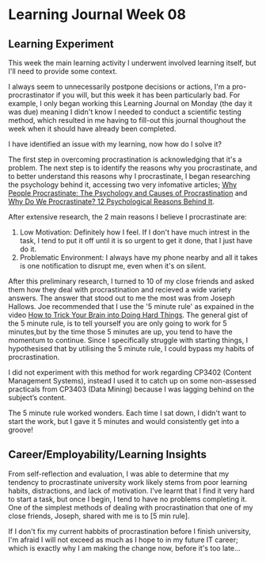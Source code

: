 # Learning Journal Week 08
## Learning Experiment
This week the main learning activity I underwent involved learning itself, but I'll need to provide some context.

I always seem to unnecessarily postpone decisions or actions, I'm a pro-procrastinator if you will, but this week it has been particularly bad. For example, I only began working this Learning Journal on Monday (the day it was due) meaning I didn't know I needed to conduct a scientific testing method, which resulted in me having to fill-out this journal thoughout the week when it should have already been completed.

I have identified an issue with my learning, now how do I solve it?

The first step in overcoming procrastination is acknowledging that it's a problem. The next step is to identify the reasons why you procrastinate, and to better understand this reasons why I procrastinate, I began researching the psychology behind it, accessing two very infomative articles; [Why People Procrastinate: The Psychology and Causes of Procrastination](https://solvingprocrastination.com/why-people-procrastinate/) and [Why Do We Procrastinate? 12 Psychological Reasons Behind It](https://www.lifehack.org/articles/lifehack/6-reasons-on-why-are-you-procrastinating.html).

After extensive research, the 2 main reasons I believe I procrastinate are:
1. Low Motivation: Definitely how I feel. If I don't have much intrest in the task, I tend to put it off until it is so urgent to get it done, that I just have do it.
2. Problematic Environment: I always have my phone nearby and all it takes is one notification to disrupt me, even when it's on silent.

After this preliminary research, I turned to 10 of my close friends and asked them how they deal with procrastination and recieved a wide variety answers. The answer that stood out to me the most was from Joseph Hallows. Joe recommended that I use the '5 minute rule' as expained in the video [How to Trick Your Brain into Doing Hard Things](https://www.youtube.com/watch?v=fkKBJQ0K9xE). The general gist of the 5 minute rule, is to tell yourself you are only going to work for 5 minutes,but by the time those 5 minutes are up, you tend to have the momentum to continue. Since I specifically struggle with starting things, I hypothesised that by utilising the 5 minute rule, I could bypass my habits of procrastination.

I did not experiment with this method for work regarding CP3402 (Content Management Systems), instead I used it to catch up on some non-assessed practicals from CP3403 (Data Mining) because I was lagging behind on the subject’s content. 

The 5 minute rule worked wonders. Each time I sat down, I didn't want to start the work, but I gave it 5 minutes and would consistently get into a groove!

## Career/Employability/Learning Insights
From self-reflection and evaluation, I was able to determine that my tendency to procrastinate university work likely stems from poor learning habits, distractions, and lack of motivation. I've learnt that I find it very hard to start a task, but once I begin, I tend to have no problems completing it. One of the simplest methods of dealing with procrastination that one of my close friends, Joseph, shared with me is to [5 min rule]. 

If I don't fix my current habbits of procrastination before I finish university, I'm afraid I will not exceed as much as I hope to in my future IT career; which is exactly why I am making the change now, before it's too late...